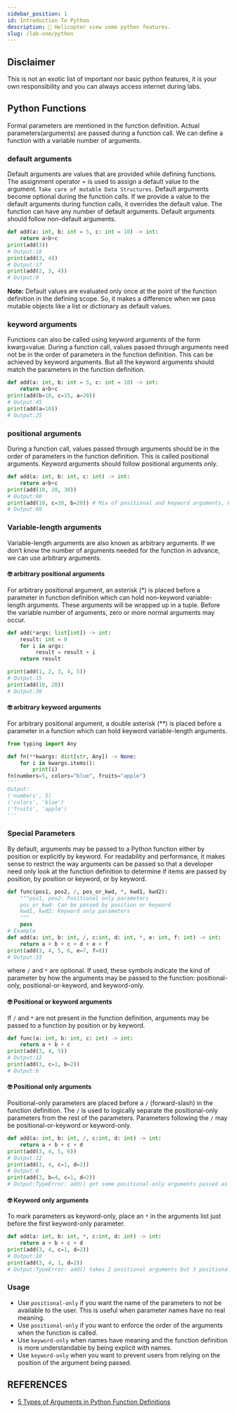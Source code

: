```yaml
---
sidebar_position: 1
id: Introduction To Python
description: 🚁 Helicopter view some python features.
slug: /lab-one/python
---
```


## Disclaimer
This is not an exotic list of important nor basic python features, it is your own responsibility and  you can always access internet during labs.

## Python Functions
Formal parameters are mentioned in the function definition. Actual parameters(arguments) are passed during a function call. We can define a function with a variable number of arguments.

### default arguments
Default arguments are values that are provided while defining functions. The assignment operator = is used to assign a default value to the argument. `Take care of mutable Data Structures`. Default arguments become optional during the function calls. If we provide a value to the default arguments during function calls, it overrides the default value. The function can have any number of default arguments. Default arguments should follow non-default arguments.

```python
def add(a: int, b: int = 5, c: int = 10) -> int:
    return a+b+c
print(add(3))
# Output:18
print(add(3, 4))
# Output:17
print(add(2, 3, 4))
# Output:9
```

**Note:** Default values are evaluated only once at the point of the function definition in the defining scope. So, it makes a difference when we pass mutable objects like a list or dictionary as default values.

### keyword arguments
Functions can also be called using keyword arguments of the form kwarg=value. During a function call, values passed through arguments need not be in the order of parameters in the function definition. This can be achieved by keyword arguments. But all the keyword arguments should match the parameters in the function definition.

```python
def add(a: int, b: int = 5, c: int = 10) -> int:
    return a+b+c
print(add(b=10, c=15, a=20))
# Output:45
print(add(a=10))
# Output:25
```

### positional arguments
During a function call, values passed through arguments should be in the order of parameters in the function definition. This is called positional arguments. Keyword arguments should follow positional arguments only.

```python
def add(a: int, b: int, c: int) -> int:
    return a+b+c
print(add(10, 20, 30))
# Output:60
print(add(10, c=30, b=20)) # Mix of positional and keyword arguments, keyword arguments should always follow positional arguments
# Output:60
```

### Variable-length arguments
Variable-length arguments are also known as arbitrary arguments. If we don’t know the number of arguments needed for the function in advance, we can use arbitrary arguments.

#### 🤓 arbitrary positional arguments
For arbitrary positional argument, an asterisk (*) is placed before a parameter in function definition which can hold non-keyword variable-length arguments. These arguments will be wrapped up in a tuple. Before the variable number of arguments, zero or more normal arguments may occur.
```python
def add(*args: list[int]) -> int:
    result: int = 0
    for i in args:
         result = result + i
    return result

print(add(1, 2, 3, 4, 5))
# Output:15
print(add(10, 20))
# Output:30
```

#### 🤓 arbitrary keyword arguments
For arbitrary positional argument, a double asterisk (**) is placed before a parameter in a function which can hold keyword variable-length arguments.

```python
from typing import Any

def fn(**kwargs: dict[str, Any]) -> None:
    for i in kwargs.items():
        print(i)
fn(numbers=5, colors="blue", fruits="apple")
'''
Output:
('numbers', 5)
('colors', 'blue')
('fruits', 'apple')
'''
```

### Special Parameters
By default, arguments may be passed to a Python function either by position or explicitly by keyword. For readability and performance, it makes sense to restrict the way arguments can be passed so that a developer need only look at the function definition to determine if items are passed by position, by position or keyword, or by keyword.

```python
def func(pos1, pos2, /, pos_or_kwd, *, kwd1, kwd2):
    """pos1, pos2: Positional only parameters
    pos_or_kwd: Can be passed by position or keyword
    kwd1, kwd2: Keyword only parameters
    """
    pass
# Example
def add(a: int, b: int, /, c:int, d: int, *, e: int, f: int) -> int:
    return a + b + c + d + e + f
print(add(3, 4, 5, 6, e=7, f=8))
# Output:33
```

where `/` and `*` are optional. If used, these symbols indicate the kind of parameter by how the arguments may be passed to the function: positional-only, positional-or-keyword, and keyword-only.

#### 🤓 Positional or keyword arguments
If `/` and `*` are not present in the function definition, arguments may be passed to a function by position or by keyword.
```python
def func(a: int, b: int, c: int) -> int:
    return a + b + c
print(add(3, 4, 5))
# Output:12
print(add(3, c=1, b=2))
# Output:6
```

#### 🤓 Positional only arguments
Positional-only parameters are placed before a `/` (forward-slash) in the function definition. The `/` is used to logically separate the positional-only parameters from the rest of the parameters. Parameters following the `/` may be positional-or-keyword or keyword-only.

```python
def add(a: int, b: int, /, c:int, d: int) -> int:
    return a + b + c + d
print(add(3, 4, 5, 6))
# Output:12
print(add(3, 4, c=1, d=2))
# Output:6
print(add(3, b=4, c=1, d=2))
# Output:TypeError: add() got some positional-only arguments passed as keyword arguments: 'b'
```

#### 🤓 Keyword only arguments
To mark parameters as keyword-only, place an `*` in the arguments list just before the first keyword-only parameter.
```python
def add(a: int, b: int, *, c:int, d: int) -> int:
    return a + b + c + d
print(add(3, 4, c=1, d=2))
# Output:10
print(add(3, 4, 1, d=2))
# Output:TypeError: add() takes 2 positional arguments but 3 positional arguments (and 1 keyword-only argument) were given.
```

### Usage
- Use `positional-only` if you want the name of the parameters to not be available to the user. This is useful when parameter names have no real meaning.
- Use `positional-only` if you want to enforce the order of the arguments when the function is called.
- Use `keyword-only` when names have meaning and the function definition is more understandable by being explicit with names.
- Use `keyword-only` when you want to prevent users from relying on the position of the argument being passed.


## REFERENCES
- [5 Types of Arguments in Python Function Definitions](https://medium.com/gitconnected/5-types-of-arguments-in-python-function-definition-e0e2a2cafd29)